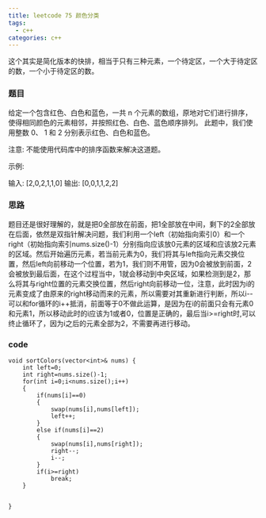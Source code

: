 ```yaml
---
title: leetcode 75 颜色分类
tags:
  - c++ 
categories: c++ 
---
```

这个其实是简化版本的快排，相当于只有三种元素，一个待定区，一个大于待定区的数，一个小于待定区的数。

<!-- more -->

### 题目
给定一个包含红色、白色和蓝色，一共 n 个元素的数组，原地对它们进行排序，使得相同颜色的元素相邻，并按照红色、白色、蓝色顺序排列。
此题中，我们使用整数 0、 1 和 2 分别表示红色、白色和蓝色。

注意:
不能使用代码库中的排序函数来解决这道题。

示例:

输入: [2,0,2,1,1,0]
输出: [0,0,1,1,2,2]
### 思路
题目还是很好理解的，就是把0全部放在前面，把1全部放在中间，剩下的2全部放在后面，依然是双指针解决问题，我们利用一个left（初始指向索引0）和一个right（初始指向索引nums.size()-1）分别指向应该放0元素的区域和应该放2元素的区域。然后开始遍历元素，若当前元素为0，我们将其与left指向元素交换位置，然后left向前移动一个位置，若为1，我们则不用管，因为0会被放到前面，2会被放到最后面，在这个过程当中，1就会移动到中央区域，如果检测到是2，那么将其与right位置的元素交换位置，然后right向前移动一位，注意，此时因为i的元素变成了由原来的right移动而来的元素，所以需要对其重新进行判断，所以i--可以和for循环的i++抵消，前面等于0不做此运算，是因为在i的前面只会有元素0和元素1，所以移动此时的i应该为1或者0，位置是正确的，最后当i>=right时,可以终止循环了，因为i之后的元素全部为2，不需要再进行移动。


### code
    void sortColors(vector<int>& nums) {
        int left=0;
        int right=nums.size()-1;
        for(int i=0;i<nums.size();i++)
        {
            if(nums[i]==0)
            {
                swap(nums[i],nums[left]);
                left++;
            }
            else if(nums[i]==2)
            {
                swap(nums[i],nums[right]);
                right--;
                i--;
            }
            if(i>=right)
                break;
        }
        
        
    }

